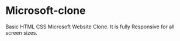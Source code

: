 # Microsoft-clone

Basic HTML CSS Microsoft Website Clone. It is fully Responsive for all screen sizes.
